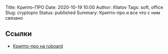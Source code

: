 Title: Крипто-ПРО
Date: 2020-10-19 10:00
Author: ifilatov
Tags: soft, office
Slug: cryptopro
Status: published
Summary: Крипто-про и все что с ним связано

## Ссылки

- [Крипто-про на ruboard](https://forum.ruboard.ru/showthread.php/273044-%D0%9A%D1%80%D0%B8%D0%BF%D1%82%D0%BE%D0%9F%D1%80%D0%BE-csp-5-0-%D0%90%D0%BA%D1%82%D0%B8%D0%B2%D0%B0%D1%86%D0%B8%D1%8F-%D0%BB%D0%B8%D1%86%D0%B5%D0%BD%D0%B7%D0%B8%D1%8F-%D0%B8-%D1%80%D0%B0%D0%B1%D0%BE%D1%82%D0%B0-%D1%81-%D0%A0%D1%83%D0%A2%D0%BE%D0%BA%D0%B5%D0%BD-2-0/page29)